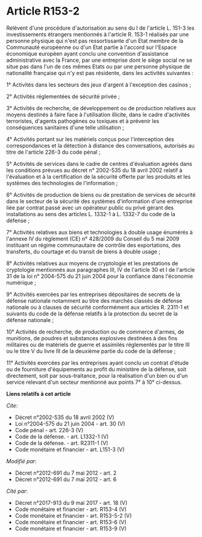 # Article R153-2

Relèvent d'une procédure d'autorisation au sens du I de l'article L. 151-3 les investissements étrangers mentionnés à
l'article R. 153-1 réalisés par une personne physique qui n'est pas ressortissante d'un Etat membre de la Communauté
européenne ou d'un Etat partie à l'accord sur l'Espace économique européen ayant conclu une convention d'assistance
administrative avec la France, par une entreprise dont le siège social ne se situe pas dans l'un de ces mêmes Etats ou par
une personne physique de nationalité française qui n'y est pas résidente, dans les activités suivantes : 

1° Activités dans les secteurs des jeux d'argent à l'exception des casinos ; 

2° Activités réglementées de sécurité privée ; 

3° Activités de recherche, de développement ou de production relatives aux moyens destinés à faire face à l'utilisation
illicite, dans le cadre d'activités terroristes, d'agents pathogènes ou toxiques et à prévenir les conséquences sanitaires
d'une telle utilisation ; 

4° Activités portant sur les matériels conçus pour l'interception des correspondances et la détection à distance des
conversations, autorisés au titre de l'article 226-3 du code pénal ; 

5° Activités de services dans le cadre de centres d'évaluation agréés dans les conditions prévues au décret n° 2002-535 du 18
avril 2002 relatif à l'évaluation et à la certification de la sécurité offerte par les produits et les systèmes des
technologies de l'information ; 

6° Activités de production de biens ou de prestation de services de sécurité dans le secteur de la sécurité des systèmes
d'information d'une entreprise liée par contrat passé avec un opérateur public ou privé gérant des installations au sens des
articles L. 1332-1 à L. 1332-7 du code de la défense ; 

7° Activités relatives aux biens et technologies à double usage énumérés à l'annexe IV du règlement (CE) n° 428/2009 du
Conseil du 5 mai 2009 instituant un régime communautaire de contrôle des exportations, des transferts, du courtage et du
transit de biens à double usage ; 

8° Activités relatives aux moyens de cryptologie et les prestations de cryptologie mentionnés aux paragraphes III, IV de
l'article 30 et I de l'article 31 de la loi n° 2004-575 du 21 juin 2004 pour la confiance dans l'économie numérique ; 

9° Activités exercées par les entreprises dépositaires de secrets de la défense nationale notamment au titre des marchés
classés de défense nationale ou à clauses de sécurité conformément aux articles R. 2311-1 et suivants du code de la défense
relatifs à la protection du secret de la défense nationale ; 

10° Activités de recherche, de production ou de commerce d'armes, de munitions, de poudres et substances explosives destinées
à des fins militaires ou de matériels de guerre et assimilés réglementés par le titre III ou le titre V du livre III de la
deuxième partie du code de la défense ; 

11° Activités exercées par les entreprises ayant conclu un contrat d'étude ou de fourniture d'équipements au profit du
ministère de la défense, soit directement, soit par sous-traitance, pour la réalisation d'un bien ou d'un service relevant
d'un secteur mentionné aux points 7° à 10° ci-dessus.

**Liens relatifs à cet article**

_Cite_:

  - Décret n°2002-535 du 18 avril 2002 (V)
  - Loi n°2004-575 du 21 juin 2004 - art. 30 (V)
  - Code pénal - art. 226-3 (V)
  - Code de la défense. - art. L1332-1 (V)
  - Code de la défense. - art. R2311-1 (V)
  - Code monétaire et financier - art. L151-3 (V)

_Modifié par_:

  - Décret n°2012-691 du 7 mai 2012 - art. 2
  - Décret n°2012-691 du 7 mai 2012 - art. 6

_Cité par_:

  - Décret n°2017-913 du 9 mai 2017 - art. 18 (V)
  - Code monétaire et financier - art. R153-4 (V)
  - Code monétaire et financier - art. R153-5-2 (V)
  - Code monétaire et financier - art. R153-6 (V)
  - Code monétaire et financier - art. R153-9 (V)
